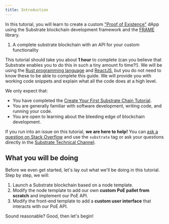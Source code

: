 ```yaml
---
title: Introduction
---
```


In this tutorial, you will learn to create a custom
["Proof of Existence"](https://en.wikipedia.org/wiki/Proof_of_Existence) dApp using the Substrate
blockchain development framework and the [FRAME](../../knowledgebase/runtime/frame) library.

1. A complete substrate blockchain with an API for your custom functionality

This tutorial should take you about **1 hour** to complete (can you believe that Substrate
enables you to do this in such a tiny amount fo time?!). We will be using the
[Rust programming language](https://www.rust-lang.org/) and [ReactJS](https://reactjs.org/), but you
do not need to know these to be able to complete this guide. We will provide you with working code
snippets and explain what all the code does at a high level.

We only expect that:

- You have completed the
  [Create Your First Substrate Chain Tutorial](../../tutorials/create-your-first-substrate-chain).
- You are generally familiar with software development, writing code, and running your code.
- You are open to learning about the bleeding edge of blockchain development.

If you run into an issue on this tutorial, **we are here to help!** You can
[ask a question on Stack Overflow](https://stackoverflow.com/questions/tagged/substrate) and use the
`substrate` tag or ask your questions directly in the [Substrate Technical Channel](https://matrix.to/#/#substrate-technical:matrix.org).

## What you will be doing

Before we even get started, let's lay out what we'll be doing in this tutorial. Step by step, we will:

1. Launch a Substrate blockchain based on a node template.
2. Modify the node template to add our own **custom PoE pallet from scratch** and implement our PoE API.
3. Modify the front-end template to add a **custom user interface** that interacts with our PoE API.

Sound reasonable? Good, then let's begin!
